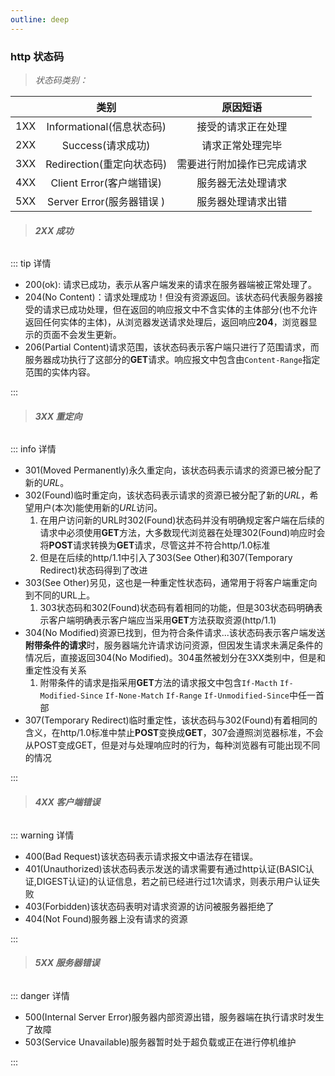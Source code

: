 ```yaml
---
outline: deep
---
```


### http 状态码

> _状态码类别：_

|     |           类别            |                   原因短语 |
| --- | :-----------------------: | :-------------------------: |
| 1XX | Informational(信息状态码) |         接受的请求正在处理 |
| 2XX |     Success(请求成功)     |           请求正常处理完毕 |
| 3XX | Redirection(重定向状态码) | 需要进行附加操作已完成请求 |
| 4XX | Client Error(客户端错误)  |         服务器无法处理请求 |
| 5XX | Server Error(服务器错误 ) |         服务器处理请求出错 |

> ###### **2XX 成功**
::: tip 详情

+  200(ok): 请求已成功，表示从客户端发来的请求在服务器端被正常处理了。
+  204(No Content)：请求处理成功！但没有资源返回。该状态码代表服务器接受的请求已成功处理，但在返回的响应报文中不含实体的主体部分(也不允许返回任何实体的主体)，从浏览器发送请求处理后，返回响应**204**，浏览器显示的页面不会发生更新。
+  206(Partial Content)请求范围，该状态码表示客户端只进行了范围请求，而服务器成功执行了这部分的**GET**请求。响应报文中包含由``Content-Range``指定范围的实体内容。

:::

> ###### **3XX 重定向**
::: info 详情

+  301(Moved Permanently)永久重定向，该状态码表示请求的资源已被分配了新的*URL*。
+  302(Found)临时重定向，该状态码表示请求的资源已被分配了新的*URL*，希望用户(本次)能使用新的*URL*访问。
    1. 在用户访问新的URL时302(Found)状态码并没有明确规定客户端在后续的请求中必须使用**GET**方法，大多数现代浏览器在处理302(Found)响应时会将**POST**请求转换为**GET**请求，尽管这并不符合http/1.0标准
    2. 但是在后续的http/1.1中引入了303(See Other)和307(Temporary Redirect)状态码得到了改进
+  303(See Other)另见，这也是一种重定性状态码，通常用于将客户端重定向到不同的URL上。
    1. 303状态码和302(Found)状态码有着相同的功能，但是303状态码明确表示客户端明确表示客户端应当采用**GET**方法获取资源(http/1.1)
+  304(No Modified)资源已找到，但为符合条件请求...该状态码表示客户端发送**附带条件的请求**时，服务器端允许请求访问资源，但因发生请求未满足条件的情况后，直接返回304(No Modified)。304虽然被划分在3XX类别中，但是和重定性没有关系
    1. 附带条件的请求是指采用**GET**方法的请求报文中包含``If-Macth`` ``If-Modified-Since`` ``If-None-Match`` ``If-Range`` ``If-Unmodified-Since``中任一首部
+  307(Temporary Redirect)临时重定性，该状态码与302(Found)有着相同的含义，在http/1.0标准中禁止**POST**变换成**GET**，307会遵照浏览器标准，不会从POST变成GET，但是对与处理响应时的行为，每种浏览器有可能出现不同的情况

::: 


> ###### **4XX 客户端错误** 

::: warning 详情

+ 400(Bad Request)该状态码表示请求报文中语法存在错误。
+ 401(Unauthorized)该状态码表示发送的请求需要有通过http认证(BASIC认证,DIGEST认证)的认证信息，若之前已经进行过1次请求，则表示用户认证失败
+ 403(Forbidden)该状态码表明对请求资源的访问被服务器拒绝了
+ 404(Not Found)服务器上没有请求的资源

:::

> ###### **5XX 服务器错误** 

::: danger 详情

+ 500(Internal Server Error)服务器内部资源出错，服务器端在执行请求时发生了故障
+ 503(Service Unavailable)服务器暂时处于超负载或正在进行停机维护

:::